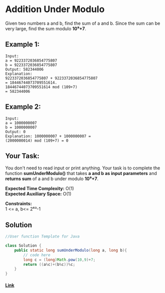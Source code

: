 
# Addition Under Modulo 

Given two numbers a and b, find the sum of a and b. Since the sum can be very large, find the sum modulo **10⁹+7**.

## Example 1:

```
Input:
a = 9223372036854775807
b = 9223372036854775807
Output: 582344006
Explanation: 
9223372036854775807 + 9223372036854775807 
= 18446744073709551614.
18446744073709551614 mod (109+7)
= 582344006
```

## Example 2:

```
Input:
a = 1000000007
b = 1000000007
Output: 0
Explanation: 1000000007 + 1000000007 =
(2000000014) mod (109+7) = 0
```

## Your Task:
You don't need to read input or print anything. Your task is to complete the function **sumUnderModulo()** that takes **a and b as input parameters** and **returns sum** of a and b under modulo **10⁹+7**.

**Expected Time Complexity:** O(1)  
**Expected Auxiliary Space:** O(1)

**Constraints:**  
1 <= a, b<= 2⁶³-1

## Solution
```java
//User function Template for Java

class Solution {
    public static long sumUnderModulo(long a, long b){
        // code here
        long c = (long)Math.pow(10,9)+7;
        return ((a%c)+(b%c))%c;
    }   
}

```

#### [Link](https://practice.geeksforgeeks.org/problems/addition-under-modulo/1/?track=DSASP-Mathematics&batchId=154)
